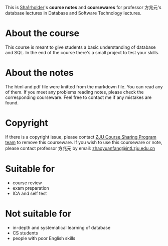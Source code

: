 This is [Sha1rholder](https://github.com/Sha1rholder)'s **course notes** and **coursewares** for professor 方兆元's database lectures in Database and Software Technology lectures.

# About the course

This course is meant to give students a basic understanding of database and SQL. In the end of the course there's a small project to test your skills.

# About the notes

The html and pdf file were knitted from the markdown file. You can read any of them. If you meet any problems reading notes, please check the corresponding courseware. Feel free to contact me if any mistakes are found.

# Copyright

If there is a copyright issue, please contact [ZJU Course Sharing Program team](https://github.com/QSCTech) to remove this courseware. If you wish to use this courseware or note, please contact professor 方兆元 by email: zhaoyuanfang@intl.zju.edu.cn

# Suitable for

- course review
- exam preparation
- ICA and self test

# Not suitable for

- in-depth and systematical learning of database
- CS students
- people with poor English skills
